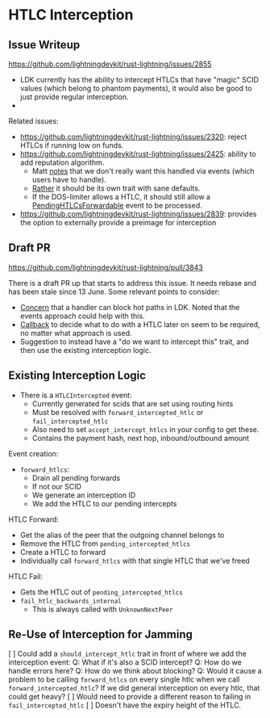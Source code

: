 # HTLC Interception

## Issue Writeup

https://github.com/lightningdevkit/rust-lightning/issues/2855

- LDK currently has the ability to intercept HTLCs that have "magic"
  SCID values (which belong to phantom payments), it would also
  be good to just provide regular interception.
- 

Related issues:
- https://github.com/lightningdevkit/rust-lightning/issues/2320: reject
  HTLCs if running low on funds.
- https://github.com/lightningdevkit/rust-lightning/issues/2425: ability
  to add reputation algorithm.
  - Matt [notes](https://github.com/lightningdevkit/rust-lightning/issues/2425#issuecomment-1639046677)
    that we don't really want this handled via events (which users
    have to handle).
  - [Rather](https://github.com/lightningdevkit/rust-lightning/issues/2425#issuecomment-1648757397)
    it should be its own trait with sane defaults.
  - If the DOS-limiter allows a HTLC, it should still allow a
    [PendingHTLCsForwardable](https://github.com/lightningdevkit/rust-lightning/issues/2425#issuecomment-1684225186) event to be processed.
- https://github.com/lightningdevkit/rust-lightning/issues/2839:
  provides the option to externally provide a preimage for interception

## Draft PR

https://github.com/lightningdevkit/rust-lightning/pull/3843

There is a draft PR up that starts to address this issue. It needs
rebase and has been stale since 13 June. Some relevant points to
consider:
- [Concern](https://github.com/lightningdevkit/rust-lightning/pull/3843#issuecomment-2967983465)
  that a handler can block hot paths in LDK. Noted that the events
  approach could help with this.
- [Callback](https://github.com/lightningdevkit/rust-lightning/pull/3843#pullrequestreview-2924773696)
  to decide what to do with a HTLC later on seem to be required, no
  matter what approach is used.
- Suggestion to instead have a "do we want to intercept this"
  trait, and then use the existing interception logic.

## Existing Interception Logic

- There is a `HTLCIntercepted` event:
  - Currently generated for scids that are set using routing hints
  - Must be resolved with `forward_intercepted_htlc` or
    `fail_intercepted_htlc`
  - Also need to set `accept_intercept_htlcs` in your config to get
    these.
  - Contains the payment hash, next hop, inbound/outbound amount

Event creation:
- `forward_htlcs`:
  - Drain all pending forwards
  - If not our SCID 
  - We generate an interception ID
  - We add the HTLC to our pending intercepts

HTLC Forward:
- Get the alias of the peer that the outgoing channel belongs to
- Remove the HTLC from `pending_intercepted_htlcs`
- Create a HTLC to forward
- Individually call `forward_htlcs` with that single HTLC that we've
  freed

HTLC Fail:
- Gets the HTLC out of `pending_intercepted_htlcs`
- `fail_htlc_backwards_internal`
  - This is always called with `UnknownNextPeer`

## Re-Use of Interception for Jamming
[ ] Could add a `should_intercept_htlc` trait in front of where we
    add the interception event:
    Q: What if it's also a SCID intercept?
    Q: How do we handle errors here?
    Q: How do we think about blocking?
    Q: Would it cause a problem to be calling `forward_htlcs` on every
       single htlc when we call `forward_intercepted_htlc`? If we did
       general interception on every htlc, that could get heavy?
[ ] Would need to provide a different reason to failing in
    `fail_intercepted_htlc`
[ ] Doesn't have the expiry height of the HTLC.
